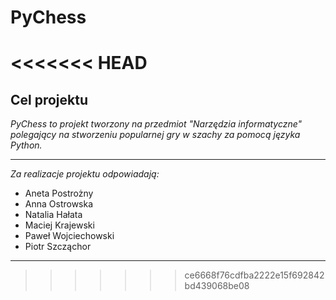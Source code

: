 # PyChess
<<<<<<< HEAD
=======
Cel projektu
---
*PyChess to projekt tworzony na przedmiot "Narzędzia informatyczne" polegający na stworzeniu popularnej gry w szachy za pomocą języka Python.* 

 ---
*Za realizacje projektu odpowiadają:*
 
 - Aneta Postrożny
 - Anna Ostrowska
 - Natalia Hałata
 - Maciej Krajewski
 - Paweł Wojciechowski
 - Piotr Szcząchor
 ---
>>>>>>> ce6668f76cdfba2222e15f692842bd439068be08
